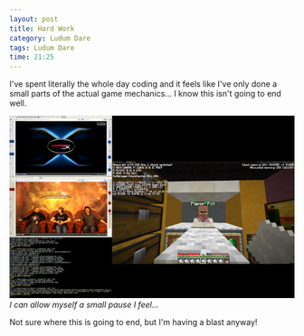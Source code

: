 ```yaml
---
layout: post
title: Hard Work
category: Ludum Dare
tags: Ludum Dare
time: 21:25
---
```


I've spent literally the whole day coding and it feels like I've only done a small parts of the actual game mechanics... I know this isn't going to end well.

![More Hard Work!](/images/ld29/hard_work.png)  
*I can allow myself a small pause I feel...*

Not sure where this is going to end, but I'm having a blast anyway!
